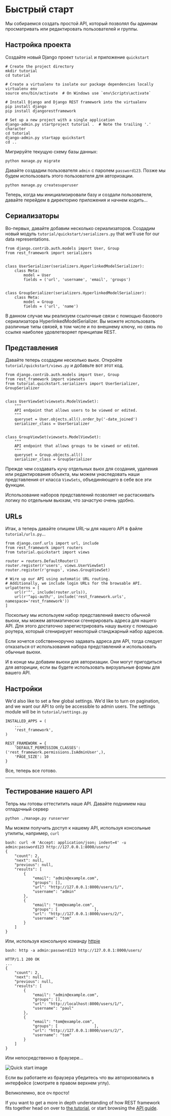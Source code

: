 # Быстрый старт

Мы собираемся создать простой API, который позволял бы админам просматривать или редактировать пользователей и группы.

## Настройка проекта

Создайте новый Django проект `tutorial` и приложение `quickstart`

    # Create the project directory
    mkdir tutorial
    cd tutorial

    # Create a virtualenv to isolate our package dependencies locally
    virtualenv env
    source env/bin/activate  # On Windows use `env\Scripts\activate`

    # Install Django and Django REST framework into the virtualenv
    pip install django
    pip install djangorestframework

    # Set up a new project with a single application
    django-admin.py startproject tutorial .  # Note the trailing '.' character
    cd tutorial
    django-admin.py startapp quickstart
    cd ..

Мигрируйте текущую схему базы данных:

    python manage.py migrate

Давайте создадим пользователя `admin` с паролем `password123`. Позже мы будем использовать этого пользователя для авторизации.

    python manage.py createsuperuser

Теперь, когда мы инициализировали базу и создали пользователя, давайте перейдем в директорию приложения и начнем кодить...

## Сериализаторы

Во-первых, давайте добавим несколько сериализаторов. Создадим новый модуль `tutorial/quickstart/serializers.py` that we'll use for our data representations.

    from django.contrib.auth.models import User, Group
    from rest_framework import serializers


    class UserSerializer(serializers.HyperlinkedModelSerializer):
        class Meta:
            model = User
            fields = ('url', 'username', 'email', 'groups')


    class GroupSerializer(serializers.HyperlinkedModelSerializer):
        class Meta:
            model = Group
            fields = ('url', 'name')

В данном случае мы реализуем ссылочные связи с помощью базового сериализатора HyperlinkedModelSerializer. Вы можете использовать различные типы связей, в том числе и по внешнему ключу, но связь по ссылке наиболее удовлетворяет принципам REST.

## Представления

Давайте теперь создадим несколько вьюх. Откройте `tutorial/quickstart/views.py` и добавьте вот этот код.

    from django.contrib.auth.models import User, Group
    from rest_framework import viewsets
    from tutorial.quickstart.serializers import UserSerializer, GroupSerializer


    class UserViewSet(viewsets.ModelViewSet):
        """
        API endpoint that allows users to be viewed or edited.
        """
        queryset = User.objects.all().order_by('-date_joined')
        serializer_class = UserSerializer


    class GroupViewSet(viewsets.ModelViewSet):
        """
        API endpoint that allows groups to be viewed or edited.
        """
        queryset = Group.objects.all()
        serializer_class = GroupSerializer

Прежде чем создавать кучу отдельных вьюх для создания, удаления или редактирования объекта, мы можем унаследовать наши представления от класса `ViewSets`, объединяющего в себе все эти функции.

Использование наборов представлений позволяет не растаскивать логику по отдельным вьюхам, что зачастую очень удобно.

## URLs

Итак, а теперь давайте опишем URL-ы для нашего API в файле `tutorial/urls.py`...

    from django.conf.urls import url, include
    from rest_framework import routers
    from tutorial.quickstart import views

    router = routers.DefaultRouter()
    router.register(r'users', views.UserViewSet)
    router.register(r'groups', views.GroupViewSet)

    # Wire up our API using automatic URL routing.
    # Additionally, we include login URLs for the browsable API.
    urlpatterns = [
        url(r'^', include(router.urls)),
        url(r'^api-auth/', include('rest_framework.urls', namespace='rest_framework'))
    ]

Поскольку мы используем набор представлений вместо обычной вьюхи, мы можем автоматически сгенерировать адреса для нашего API. Для этого достаточно зарегистрировать нашу вьюху с помощью роутера, который сгенирирует некоторый станджарный набор адресов.

Если хочется собственноручно задавать адреса для API, тогда следует отказаться от использования набора представлений и использовать обычные вьюхи.

И в конце мы добавим вьюхи для авторизации. Они могут пригодиться для авториции, если вы будете использовать вирзуальные формы для вашего API.

## Настройки

We'd also like to set a few global settings.  We'd like to turn on pagination, and we want our API to only be accessible to admin users.  The settings module will be in `tutorial/settings.py`

    INSTALLED_APPS = (
        ...
        'rest_framework',
    )

    REST_FRAMEWORK = {
        'DEFAULT_PERMISSION_CLASSES': ('rest_framework.permissions.IsAdminUser',),
        'PAGE_SIZE': 10
    }

Все, теперь все готово.

---

## Тестирование нашего API

Тепрь мы готовы оттеститить наше API. Давайте поднимем наш отладочный сервер

    python ./manage.py runserver

Мы можем получить доступ к нашему API, используя консольные утилиты, например, `curl`

    bash: curl -H 'Accept: application/json; indent=4' -u admin:password123 http://127.0.0.1:8000/users/
    {
        "count": 2,
        "next": null,
        "previous": null,
        "results": [
            {
                "email": "admin@example.com",
                "groups": [],
                "url": "http://127.0.0.1:8000/users/1/",
                "username": "admin"
            },
            {
                "email": "tom@example.com",
                "groups": [                ],
                "url": "http://127.0.0.1:8000/users/2/",
                "username": "tom"
            }
        ]
    }

Или, используя консольную команду [httpie][httpie]

    bash: http -a admin:password123 http://127.0.0.1:8000/users/

    HTTP/1.1 200 OK
    ...
    {
        "count": 2,
        "next": null,
        "previous": null,
        "results": [
            {
                "email": "admin@example.com",
                "groups": [],
                "url": "http://localhost:8000/users/1/",
                "username": "paul"
            },
            {
                "email": "tom@example.com",
                "groups": [                ],
                "url": "http://127.0.0.1:8000/users/2/",
                "username": "tom"
            }
        ]
    }


Или непосредственно в браузере...

![Quick start image][image]

Если вы работаете из браузера убедитесь что вы авторизовались в интерфейсе (смотрите в правом верхнем углу).

Великолемно, все оч просто!

If you want to get a more in depth understanding of how REST framework fits together head on over to [the tutorial][tutorial], or start browsing the [API guide][guide].

[readme-example-api]: ../#example
[image]: ../img/quickstart.png
[tutorial]: 1-serialization.md
[guide]: ../#api-guide
[httpie]: https://github.com/jakubroztocil/httpie#installation
